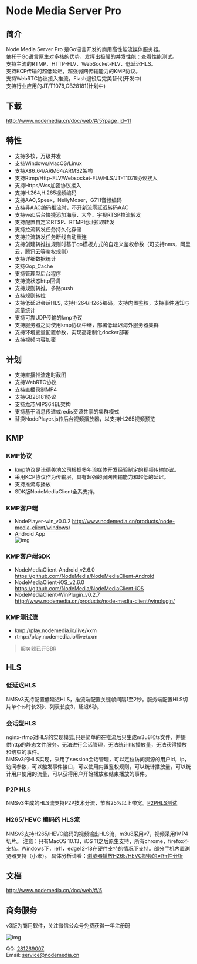 # Node Media Server Pro

## 简介
Node Media Server Pro 是Go语言开发的商用高性能流媒体服务器。  
依托于Go语言原生对多核的优势，发挥出极强的并发性能：查看性能测试。  
支持主流的RTMP、HTTP-FLV、WebSocket-FLV、低延迟HLS。  
支持KCP传输的超低延迟，超强弱网传输能力的KMP协议。  
支持WebRTC协议接入推流，Flash退役后完美替代(开发中)  
支持行业应用的JT/T1078,GB28181(计划中)  

## 下载
http://www.nodemedia.cn/doc/web/#/5?page_id=11

## 特性
* 支持多核，万级并发
* 支持Windows/MacOS/Linux 
* 支持X86_64/ARM64/ARM32架构
* 支持Rtmp/Http-FLV/Websocket-FLV/HLS/JT-T1078协议接入
* 支持Https/Wss加密协议接入
* 支持H.264,H.265视频编码
* 支持AAC,Speex，NellyMoser，G711音频编码
* 支持非AAC编码推流时，不开新流零延迟转码AAC
* 支持web后台快捷添加海康、大华、宇视RTSP拉流转发
* 支持配置自定义RTSP、RTMP地址拉取转发
* 支持拉流转发任务持久化存储
* 支持拉流转发任务断线自动重连
* 支持创建转推拉规则时基于go模板方式的自定义鉴权参数（可支持nms，阿里云，腾讯云等鉴权规则）
* 支持详细数据统计
* 支持Gop_Cache
* 支持管理型后台程序
* 支持流状态http回调
* 支持规则转推，多路push
* 支持规则转拉
* 支持低延迟会话HLS, 支持H264/H265编码，支持内置鉴权，支持事件通知与流量统计
* 支持可靠UDP传输的kmp协议
* 支持服务器之间使用kmp协议中继，部署低延迟海外服务器集群
* 支持环境变量配置参数，实现高定制化docker部署
* 支持视频内容加密

## 计划
* 支持直播推流定时截图
* 支持WebRTC协议
* 支持直播录制MP4
* 支持GB28181协议
* 支持龙芯MIPS64EL架构
* 支持基于消息传递或redis资源共享的集群模式
* 替换NodePlayer.js作后台视频播放器，以支持H.265视频预览

## KMP
### KMP协议
* kmp协议是诺德美地公司根据多年流媒体开发经验制定的视频传输协议。  
* 采用KCP协议作为传输层，具有超强的弱网传输能力和超低的延迟。  
* 支持推流与播放
* SDK版NodeMediaClient全系支持。  

### KMP客户端
* NodePlayer-win_v0.0.2 http://www.nodemedia.cn/products/node-media-client/windows/
* Android App  
![img](https://www.nodemedia.cn/uploads/apk.png)

### KMP客户端SDK
* NodeMediaClient-Android_v2.6.0 https://github.com/NodeMedia/NodeMediaClient-Android
* NodeMediaClient-iOS_v2.6.0 https://github.com/NodeMedia/NodeMediaClient-iOS
* NodeMediaClient-WinPlugin_v0.2.7 http://www.nodemedia.cn/products/node-media-client/winplugin/ 

### KMP测试流
- kmp://play.nodemedia.io/live/xxm
- rtmp://play.nodemedia.io/live/xxm
>服务器已开BBR

## HLS
### 低延迟HLS
NMSv3支持配置低延迟HLS，推流端配置关键帧间隔1至2秒。服务端配置HLS切片单个ts时长2秒、列表长度3，延迟6秒。

### 会话型HLS
nginx-rtmp对HLS的实现模式,只是简单的在推流后只生成m3u8和ts文件，并提供http的静态文件服务。无法进行会话管理，无法统计hls播放量，无法获得播放和结束的事件。  
NMSv3的HLS实现，采用了session会话管理，可以定位访问资源的用户id，ip，访问参数，可以触发事件接口，可以使用内置鉴权规则，可以统计播放量，可以统计用户使用的流量，可以获得用户开始播放和结束播放的事件。

### P2P HLS
NMSv3生成的HLS流支持P2P技术分流，节省25%以上带宽。[P2PHLS测试](http://novage.com.ua/p2p-media-loader/demo.html?url=http%3A%2F%2Fplay.nodemedia.io%2Flive%2Fxxm.m3u8&type=clappr)

### H265/HEVC 编码的 HLS流
NMSv3支持H265/HEVC编码的视频输出HLS流，m3u8采用v7，视频采用fMP4切片。
注意：只有MacOS 10.13，iOS 11之后原生支持，所有chrome，firefox不支持。Windows下，ie11，edge12-18在硬件支持的情况下支持。部分手机内置浏览器支持（小米）。
具体分析请看：[浏览器播放H265/HEVC视频的可行性分析](http://bashell.nodemedia.cn/archives/%e6%b5%8f%e8%a7%88%e5%99%a8%e6%92%ad%e6%94%beh265-hevc%e8%a7%86%e9%a2%91%e7%9a%84%e5%8f%af%e8%a1%8c%e6%80%a7%e5%88%86%e6%9e%90.html)

## 文档
http://www.nodemedia.cn/doc/web/#/5

## 商务服务
v3版为商用软件，关注微信公众号免费获得一年注册码

![img](https://cdn.nodemedia.cn/img/qrcode_for_gh_d91d27074220_344.jpg)

QQ: [281269007](http://wpa.qq.com/msgrd?v=3&uin=281269007&site=qq&menu=yes)  
Email: service@nodemedia.cn
